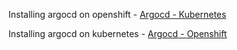 
Installing argocd on openshift  - [Argocd - Kubernetes](https://github.com/OktaySavdi/Argocd/tree/main/k8s)

Installing argocd on kubernetes - [Argocd - Openshift](https://github.com/OktaySavdi/Argocd/tree/main/openshift)
